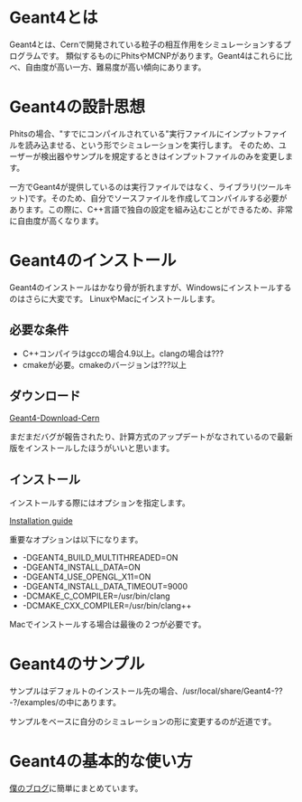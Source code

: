 # Geant4とは
Geant4とは、Cernで開発されている粒子の相互作用をシミュレーションするプログラムです。
類似するものにPhitsやMCNPがあります。Geant4はこれらに比べ、自由度が高い一方、難易度が高い傾向にあります。

# Geant4の設計思想
Phitsの場合、"すでにコンパイルされている"実行ファイルにインプットファイルを読み込ませる、という形でシミュレーションを実行します。
そのため、ユーザーが検出器やサンプルを規定するときはインプットファイルのみを変更します。

一方でGeant4が提供しているのは実行ファイルではなく、ライブラリ(ツールキット)です。そのため、自分でソースファイルを作成してコンパイルする必要があります。この際に、C++言語で独自の設定を組み込むことができるため、非常に自由度が高くなります。


# Geant4のインストール
Geant4のインストールはかなり骨が折れますが、Windowsにインストールするのはさらに大変です。
LinuxやMacにインストールします。

## 必要な条件
- C++コンパイラはgccの場合4.9以上。clangの場合は???
- cmakeが必要。cmakeのバージョンは???以上

## ダウンロード
[Geant4-Download-Cern](http://geant4.web.cern.ch/geant4/support/download.shtml)

まだまだバグが報告されたり、計算方式のアップデートがなされているので最新版をインストールしたほうがいいと思います。

## インストール
インストールする際にはオプションを指定します。

[Installation guide](http://geant4.web.cern.ch/geant4/UserDocumentation/UsersGuides/InstallationGuide/html/ch01.html)

重要なオプションは以下になります。

* -DGEANT4_BUILD_MULTITHREADED=ON
* -DGEANT4_INSTALL_DATA=ON
* -DGEANT4_USE_OPENGL_X11=ON
* -DGEANT4_INSTALL_DATA_TIMEOUT=9000
* -DCMAKE_C_COMPILER=/usr/bin/clang
* -DCMAKE_CXX_COMPILER=/usr/bin/clang++

Macでインストールする場合は最後の２つが必要です。


# Geant4のサンプル
サンプルはデフォルトのインストール先の場合、/usr/local/share/Geant4-??-?/examples/の中にあります。

サンプルをベースに自分のシミュレーションの形に変更するのが近道です。

# Geant4の基本的な使い方

[僕のブログ](http://ikarino99.hatenablog.com/entry/2014/11/10/120243)に簡単にまとめています。
